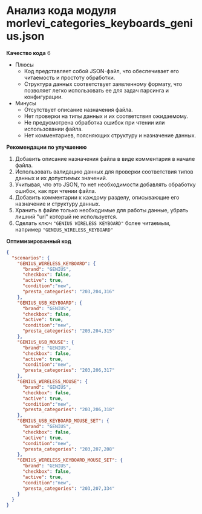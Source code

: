 # Анализ кода модуля morlevi_categories_keyboards_genius.json

**Качество кода**
6
- Плюсы
    - Код представляет собой JSON-файл, что обеспечивает его читаемость и простоту обработки.
    - Структура данных соответствует заявленному формату, что позволяет легко использовать ее для задач парсинга и конфигурации.
- Минусы
    - Отсутствует описание назначения файла.
    - Нет проверки на типы данных и их соответствия ожидаемому.
    - Не предусмотрена обработка ошибок при чтении или использовании файла.
    - Нет комментариев, поясняющих структуру и назначение данных.

**Рекомендации по улучшению**
1.  Добавить описание назначения файла в виде комментария в начале файла.
2.  Использовать валидацию данных для проверки соответствия типов данных и их допустимых значений.
3.  Учитывая, что это JSON, то нет необходимости добавлять обработку ошибок, как при чтении файла.
4.  Добавить комментарии к каждому разделу, описывающие его назначение и структуру данных.
5.  Хранить в файле только необходимые для работы данные, убрать лишний "url" который не используется.
6.  Сделать ключ  `"GENIUS WIRELESS KEYBOARD"` более читаемым, например  `"GENIUS_WIRELESS_KEYBOARD"`

**Оптимизированный код**
```json
{
  "scenarios": {
    "GENIUS_WIRELESS_KEYBOARD": {
      "brand": "GENIUS",
      "checkbox": false,
      "active": true,
      "condition":"new",
      "presta_categories": "203,204,316"
    },
    "GENIUS_USB_KEYBOARD": {
      "brand": "GENIUS",
      "checkbox": false,
      "active": true,
      "condition":"new",
      "presta_categories": "203,204,315"
    },
    "GENIUS_USB_MOUSE": {
      "brand": "GENIUS",
      "checkbox": false,
      "active": true,
      "condition":"new",
      "presta_categories": "203,206,317"
    },
    "GENIUS_WIRELESS_MOUSE": {
      "brand": "GENIUS",
      "checkbox": false,
      "active": true,
      "condition":"new",
      "presta_categories": "203,206,318"
    },
    "GENIUS_USB_KEYBOARD_MOUSE_SET": {
      "brand": "GENIUS",
      "checkbox": false,
      "active": true,
      "condition":"new",
      "presta_categories": "203,207,208"
    },
    "GENIUS_WIRELESS_KEYBOARD_MOUSE_SET": {
      "brand": "GENIUS",
      "checkbox": false,
      "active": true,
      "condition":"new",
      "presta_categories": "203,207,334"
    }
  }
}
```